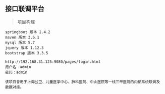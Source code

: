 ## 接口联调平台 

>  项目构建
    
    springboot 版本 2.4.2 
    maven 版本 3.6.1
    mysql 版本 5.7
    jquery 版本 1.12.3
    bootstrap 版本 3.3.5    

> 
    
>    
    http://192.168.31.125:9080/pages/login.html
    用户名：admin
    密码：admin
>

>    
    该项目曾用于上海公卫、儿童医学中心、肺科医院、中山医院等一线三甲医院的内部系统联调及数据对接。
>